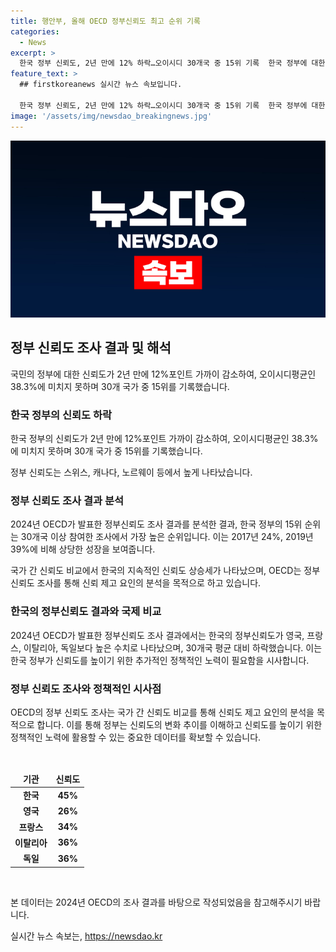```yaml
---
title: 행안부, 올해 OECD 정부신뢰도 최고 순위 기록
categories:
  - News
excerpt: >
  한국 정부 신뢰도, 2년 만에 12% 하락…오이시디 30개국 중 15위 기록  한국 정부에 대한 국민의 신뢰도가 2년 만에 12% 가까이 하락하여 오이시디 30개국 중 15위를 기록했다. 이는 스위스, 캐나다, 노르웨이 등과 비교했을 때 낮은 수치로 나타났다. 이에 따라 OECD는 정부가 신뢰도를 높이기 위한 데이터를 제공하고 정책적인 노력을 기울일 것을 촉구하고 있다.
feature_text: >
  ## firstkoreanews 실시간 뉴스 속보입니다.

  한국 정부 신뢰도, 2년 만에 12% 하락…오이시디 30개국 중 15위 기록  한국 정부에 대한 국민의 신뢰도가 2년 만에 12% 가까이 하락하여 오이시디 30개국 중 15위를 기록했다. 이는 스위스, 캐나다, 노르웨이 등과 비교했을 때 낮은 수치로 나타났다. 이에 따라 OECD는 정부가 신뢰도를 높이기 위한 데이터를 제공하고 정책적인 노력을 기울일 것을 촉구하고 있다.
image: '/assets/img/newsdao_breakingnews.jpg'
---
```


<p><img src="/assets/img/newsdao_breakingnews.jpg" alt="firstkoreanews 속보" /></p>

<h2 data-ke-size="size26">정부 신뢰도 조사 결과 및 해석</h2>

<p>국민의 정부에 대한 신뢰도가 2년 만에 12%포인트 가까이 감소하여, 오이시디평균인 38.3%에 미치지 못하며 30개 국가 중 15위를 기록했습니다.</p>

<h3>한국 정부의 신뢰도 하락</h3>

<p data-ke-size="size16">한국 정부의 신뢰도가 2년 만에 12%포인트 가까이 감소하여, 오이시디평균인 38.3%에 미치지 못하며 30개 국가 중 15위를 기록했습니다.</p>

<p>정부 신뢰도는 스위스, 캐나다, 노르웨이 등에서 높게 나타났습니다.</p>

<h3>정부 신뢰도 조사 결과 분석</h3>

<p data-ke-size="size16">2024년 OECD가 발표한 정부신뢰도 조사 결과를 분석한 결과, 한국 정부의 15위 순위는 30개국 이상 참여한 조사에서 가장 높은 순위입니다. 이는 2017년 24%, 2019년 39%에 비해 상당한 성장을 보여줍니다.</p>

<p>국가 간 신뢰도 비교에서 한국의 지속적인 신뢰도 상승세가 나타났으며, OECD는 정부 신뢰도 조사를 통해 신뢰 제고 요인의 분석을 목적으로 하고 있습니다.  </p>

<h3>한국의 정부신뢰도 결과와 국제 비교</h3>

<p data-ke-size="size16">2024년 OECD가 발표한 정부신뢰도 조사 결과에서는 한국의 정부신뢰도가 영국, 프랑스, 이탈리아, 독일보다 높은 수치로 나타났으며, 30개국 평균 대비 하락했습니다. 이는 한국 정부가 신뢰도를 높이기 위한 추가적인 정책적인 노력이 필요함을 시사합니다.</p>

<h3>정부 신뢰도 조사와 정책적인 시사점</h3>

<p data-ke-size="size16">OECD의 정부 신뢰도 조사는 국가 간 신뢰도 비교를 통해 신뢰도 제고 요인의 분석을 목적으로 합니다. 이를 통해 정부는 신뢰도의 변화 추이를 이해하고 신뢰도를 높이기 위한 정책적인 노력에 활용할 수 있는 중요한 데이터를 확보할 수 있습니다.</p>

<p data-ke-size="size16">&nbsp;</p>

<table>
    <thead>
        <tr>
            <td style="text-align: center; height: 17px;"><b>기관</b></td>
            <td style="text-align: center; height: 17px;"><b>신뢰도</b></td>
        </tr>
    </thead>
    <tbody>
        <tr>
            <td style="text-align: center; height: 17px;"><b>한국</b></td>
            <td style="text-align: center; height: 17px;"><b>45%</b></td>
        </tr>
        <tr>
            <td style="text-align: center; height: 17px;"><b>영국</b></td>
            <td style="text-align: center; height: 17px;"><b>26%</b></td>
        </tr>
        <tr>
            <td style="text-align: center; height: 17px;"><b>프랑스</b></td>
            <td style="text-align: center; height: 17px;"><b>34%</b></td>
        </tr>
        <tr>
            <td style="text-align: center; height: 17px;"><b>이탈리아</b></td>
            <td style="text-align: center; height: 17px;"><b>36%</b></td>
        </tr>
        <tr>
            <td style="text-align: center; height: 17px;"><b>독일</b></td>
            <td style="text-align: center; height: 17px;"><b>36%</b></td>
        </tr>
    </tbody>
</table>

<p data-ke-size="size16">&nbsp;</p>

<p>본 데이터는 2024년 OECD의 조사 결과를 바탕으로 작성되었음을 참고해주시기 바랍니다.</p>
실시간 뉴스 속보는, <a href="https://newsdao.kr" rel="dofollow">https://newsdao.kr</a>



